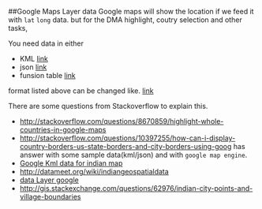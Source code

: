 ##Google Maps Layer data
Google maps will show the location if we feed it with `lat` `long` data.
but  for the DMA highlight, coutry selection and other tasks, 

You need data in either 
- KML [link](https://developers.google.com/maps/documentation/javascript/examples/layer-kml)
- json [link](https://developers.google.com/maps/documentation/javascript/examples/layer-data-dragndrop)
- funsion table [link](https://developers.google.com/maps/documentation/javascript/examples/layer-fusiontables-simple) 

format listed above can be changed like.
[link](http://stackoverflow.com/questions/8172184/get-google-map-kml-data-in-json-format)

There are some questions from Stackoverflow to explain this.

- http://stackoverflow.com/questions/8670859/highlight-whole-countries-in-google-maps
- http://stackoverflow.com/questions/10397255/how-can-i-display-country-borders-us-state-borders-and-city-borders-using-goog has answer with some sample data(kml/json) and with `google map engine`.
- [Google Kml data for indian map](https://www.google.co.in/webhp?sourceid=chrome-instant&ion=1&espv=2&ie=UTF-8#q=kml%20data%20for%20india)
- http://datameet.org/wiki/indiangeospatialdata
- [data Layer google](https://developers.google.com/maps/documentation/javascript/datalayer)
- http://gis.stackexchange.com/questions/62976/indian-city-points-and-village-boundaries
